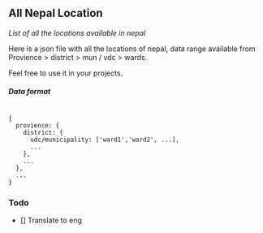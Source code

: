 ## All Nepal Location

_List of all the locations available in nepal_

Here is a json file with all the locations of nepal, data range available from Provience > district > mun / vdc > wards.

Feel free to use it in your projects.

##### Data format

```

{
  provience: {
    district: {
      vdc/municipality: ['ward1','ward2', ...],
      ...
    },
    ...
  },
  ...
}
```

### Todo

- [] Translate to eng
